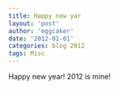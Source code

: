 ```yaml
---
title: Happy new yar 
layout: 'post'
author: 'eggcaker'
date: '2012-01-01'
categories: blog 2012
tags: Misc
---
```



Happy new year! 2012 is mine!

